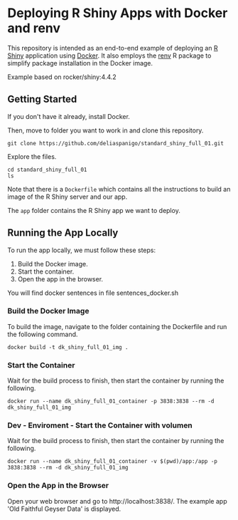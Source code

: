# Deploying R Shiny Apps with Docker and renv

This repository is intended as an end-to-end example of deploying an
[R Shiny](https://shiny.rstudio.com/) application using [Docker](https://www.docker.com/). It also employs
the [renv](https://rstudio.github.io/renv/articles/renv.html) R package to simplify package installation in the Docker image.

Example based on rocker/shiny:4.4.2

## Getting Started

If you don't have it already, install Docker.

Then, move to folder you want to work in and clone this repository.

```
git clone https://github.com/deliaspanigo/standard_shiny_full_01.git
```

Explore the files.

```
cd standard_shiny_full_01
ls
```
Note that there is a `Dockerfile` which contains all the instructions to build an image of the R Shiny server and our app.

The `app` folder contains the R Shiny app we want to deploy.

## Running the App Locally

To run the app locally, we must follow these steps:

1. Build the Docker image.
2. Start the container.
3. Open the app in the browser.

You will find docker sentences in file sentences_docker.sh
### Build the Docker Image

To build the image, navigate to the folder containing the Dockerfile and run the following command.

```
docker build -t dk_shiny_full_01_img .
```

### Start the Container

Wait for the build process to finish, then start the container by running the following.

```
docker run --name dk_shiny_full_01_container -p 3838:3838 --rm -d dk_shiny_full_01_img 
```

### Dev - Enviroment - Start the Container with volumen

Wait for the build process to finish, then start the container by running the following.

```
docker run --name dk_shiny_full_01_container -v $(pwd)/app:/app -p 3838:3838 --rm -d dk_shiny_full_01_img
```


### Open the App in the Browser

Open your web browser and go to http://localhost:3838/. The example app 'Old Faithful Geyser Data' is displayed.

